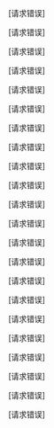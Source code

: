 [请求错误]

[请求错误]

[请求错误]

[请求错误]

[请求错误]

[请求错误]

[请求错误]

[请求错误]

[请求错误][请求错误][请求错误][请求错误][请求错误][请求错误][请求错误][请求错误][请求错误][请求错误][请求错误][请求错误][请求错误][请求错误]